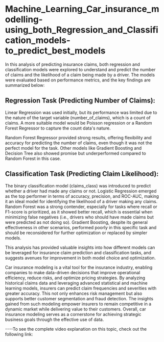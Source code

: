 # Machine_Learning_Car_insurance_modelling-using_both_Regression_and_Classification_models-to_predict_best_models

In this analysis of predicting insurance claims, both regression and classification models were explored to understand and predict the number of claims and the likelihood of a claim being made by a driver. The models were evaluated based on performance metrics, and the key findings are summarized below:
## Regression Task (Predicting Number of Claims):
Linear Regression was used initially, but its performance was limited due to the nature of the target variable (number_of_claims), which is a count of claims. A more suitable model would be Poisson regression or a Random Forest Regressor to capture the count data's nature.

Random Forest Regressor provided strong results, offering flexibility and accuracy for predicting the number of claims, even though it was not the perfect model for the task. Other models like Gradient Boosting and Decision Tree also showed promise but underperformed compared to Random Forest in this case.

## Classification Task (Predicting Claim Likelihood):
The binary classification model (claims_class) was introduced to predict whether a driver had made any claims or not.
Logistic Regression emerged as the top performer in terms of accuracy, precision, and ROC-AUC, making it an ideal model for identifying the likelihood of a driver making any claims.
Random Forest was a strong contender, especially for tasks where recall or F1-score is prioritized, as it showed better recall, which is essential when minimizing false negatives (i.e., drivers who should have made claims but were predicted as not doing so).
Gradient Boosting, despite its general effectiveness in other scenarios, performed poorly in this specific task and should be reconsidered for further optimization or replaced by simpler models.

This analysis has provided valuable insights into how different models can be leveraged for insurance claim prediction and classification tasks, and suggests avenues for improvement in both model choice and optimization.

Car insurance modeling is a vital tool for the insurance industry, enabling companies to make data-driven decisions that improve operational efficiency, reduce risks, and optimize pricing strategies. By analyzing historical claims data and leveraging advanced statistical and machine learning models, insurers can predict claim frequencies and severities with greater accuracy. This not only enhances risk management but also supports better customer segmentation and fraud detection. The insights gained from such modeling empower insurers to remain competitive in a dynamic market while delivering value to their customers. Overall, car insurance modeling serves as a cornerstone for achieving strategic business goals through the effective use of data.



----To see the complete video explanation on this topic, check out the following link: 
